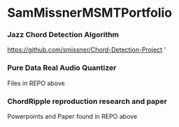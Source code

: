 # SamMissnerMSMTPortfolio

### Jazz Chord Detection Algorithm
https://github.com/smissner/Chord-Detection-Project
'
### Pure Data Real Audio Quantizer
Files in REPO above

### ChordRipple reproduction research and paper
Powerpoints and Paper found in REPO above
